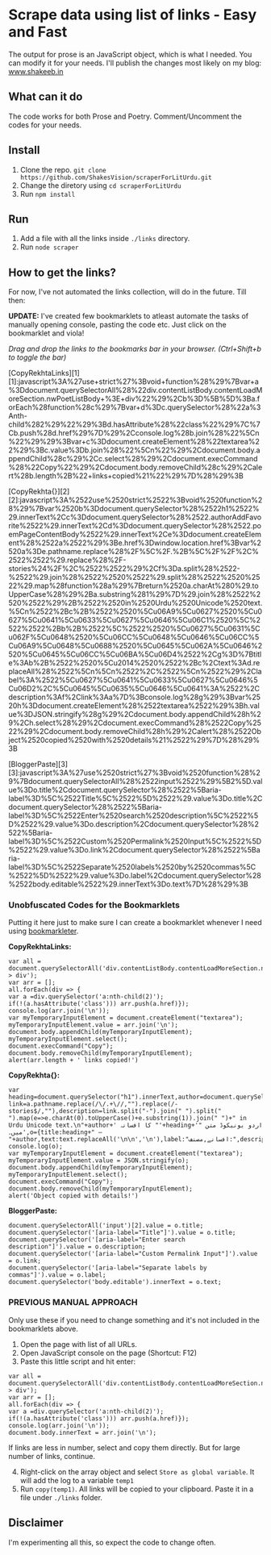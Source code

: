 # Scrape data using list of links - Easy and Fast
The output for prose is an JavaScript object, which is what I needed. You can modify it for your needs. 
I'll publish the changes most likely on my blog: www.shakeeb.in

## What can it do
The code works for both Prose and Poetry. Comment/Uncomment the codes for your needs.

## Install
1. Clone the repo.
`git clone https://github.com/ShakesVision/scraperForLitUrdu.git`
2. Change the diretory using `cd scraperForLitUrdu`
3. Run `npm install`

## Run
1. Add a file with all the links inside `./links` directory.
2. Run `node scraper`

## How to get the links? 
For now, I've not automated the links collection, will do in the future. Till then:

**UPDATE:** I've created few bookmarklets to atleast automate the tasks of manually opening console, pasting the code etc. Just click on the bookmarklet and viola!

*Drag and drop the links to the bookmarks bar in your browser. (Ctrl+Shift+b to toggle the bar)*

[CopyRekhtaLinks][1]
[1]:javascript%3A%27use+strict%27%3Bvoid+function%28%29%7Bvar+a%3Ddocument.querySelectorAll%28%22div.contentListBody.contentLoadMoreSection.nwPoetListBody+%3E+div%22%29%2Cb%3D%5B%5D%3Ba.forEach%28function%28c%29%7Bvar+d%3Dc.querySelector%28%22a%3Anth-child%282%29%22%29%3Bd.hasAttribute%28%22class%22%29%7C%7Cb.push%28d.href%29%7D%29%2Cconsole.log%28b.join%28%22%5Cn%22%29%29%3Bvar+c%3Ddocument.createElement%28%22textarea%22%29%3Bc.value%3Db.join%28%22%5Cn%22%29%2Cdocument.body.appendChild%28c%29%2Cc.select%28%29%2Cdocument.execCommand%28%22Copy%22%29%2Cdocument.body.removeChild%28c%29%2Calert%28b.length%2B%22+links+copied%21%22%29%7D%28%29%3B

[CopyRekhta{}][2]
[2]:javascript%3A%2522use%2520strict%2522%3Bvoid%2520function%28%29%7Bvar%2520b%3Ddocument.querySelector%28%2522h1%2522%29.innerText%2Cc%3Ddocument.querySelector%28%2522.authorAddFavorite%2522%29.innerText%2Cd%3Ddocument.querySelector%28%2522.poemPageContentBody%2522%29.innerText%2Ce%3Ddocument.createElement%28%2522a%2522%29%3Be.href%3Dwindow.location.href%3Bvar%2520a%3De.pathname.replace%28%2F%5C%2F.%2B%5C%2F%2F%2C%2522%2522%29.replace%28%2F-stories%24%2F%2C%2522%2522%29%2Cf%3Da.split%28%2522-%2522%29.join%28%2522%2520%2522%29.split%28%2522%2520%2522%29.map%28function%28a%29%7Breturn%2520a.charAt%280%29.toUpperCase%28%29%2Ba.substring%281%29%7D%29.join%28%2522%2520%2522%29%2B%2522%2520in%2520Urdu%2520Unicode%2520text.%5Cn%2522%2Bc%2B%2522%2520%5Cu06A9%5Cu0627%2520%5Cu0627%5Cu0641%5Cu0633%5Cu0627%5Cu0646%5Cu06C1%2520%5C%2522%2522%2Bb%2B%2522%5C%2522%2520%5Cu0627%5Cu0631%5Cu062F%5Cu0648%2520%5Cu06CC%5Cu0648%5Cu0646%5Cu06CC%5Cu06A9%5Cu0648%5Cu0688%2520%5Cu0645%5Cu062A%5Cu0646%2520%5Cu0645%5Cu06CC%5Cu06BA%5Cu06D4%2522%2Cg%3D%7Btitle%3Ab%2B%2522%2520%5Cu2014%2520%2522%2Bc%2Ctext%3Ad.replaceAll%28%2522%5Cn%5Cn%2522%2C%2522%5Cn%2522%29%2Clabel%3A%2522%5Cu0627%5Cu0641%5Cu0633%5Cu0627%5Cu0646%5Cu06D2%2C%5Cu0645%5Cu0635%5Cu0646%5Cu0641%3A%2522%2Cdescription%3Af%2Clink%3Aa%7D%3Bconsole.log%28g%29%3Bvar%2520h%3Ddocument.createElement%28%2522textarea%2522%29%3Bh.value%3DJSON.stringify%28g%29%2Cdocument.body.appendChild%28h%29%2Ch.select%28%29%2Cdocument.execCommand%28%2522Copy%2522%29%2Cdocument.body.removeChild%28h%29%2Calert%28%2522Object%2520copied%2520with%2520details%21%2522%29%7D%28%29%3B

[BloggerPaste][3]
[3]:javascript%3A%27use%2520strict%27%3Bvoid%2520function%28%29%7Bdocument.querySelectorAll%28%2522input%2522%29%5B2%5D.value%3Do.title%2Cdocument.querySelector%28%2522%5Baria-label%3D%5C%2522Title%5C%2522%5D%2522%29.value%3Do.title%2Cdocument.querySelector%28%2522%5Baria-label%3D%5C%2522Enter%2520search%2520description%5C%2522%5D%2522%29.value%3Do.description%2Cdocument.querySelector%28%2522%5Baria-label%3D%5C%2522Custom%2520Permalink%2520Input%5C%2522%5D%2522%29.value%3Do.link%2Cdocument.querySelector%28%2522%5Baria-label%3D%5C%2522Separate%2520labels%2520by%2520commas%5C%2522%5D%2522%29.value%3Do.label%2Cdocument.querySelector%28%2522body.editable%2522%29.innerText%3Do.text%7D%28%29%3B


### Unobfuscated Codes for the Bookmarklets
Putting it here just to make sure I can create a bookmarklet whenever I need using [bookmarkleter](https://chriszarate.github.io/bookmarkleter/).

**CopyRekhtaLinks:**
```
var all = document.querySelectorAll('div.contentListBody.contentLoadMoreSection.nwPoetListBody > div');
var arr = [];
all.forEach(div => {
var a =div.querySelector('a:nth-child(2)');
if(!(a.hasAttribute('class'))) arr.push(a.href)});
console.log(arr.join('\n'));
var myTemporaryInputElement = document.createElement("textarea");
myTemporaryInputElement.value = arr.join('\n');
document.body.appendChild(myTemporaryInputElement);
myTemporaryInputElement.select();
document.execCommand("Copy");
document.body.removeChild(myTemporaryInputElement);
alert(arr.length + ' links copied!')
```
**CopyRekhta{}:**
```
var heading=document.querySelector("h1").innerText,author=document.querySelector(".authorAddFavorite").innerText,text=document.querySelector(".poemPageContentBody").innerText,a=document.createElement("a");a.href=window.location.href;var link=a.pathname.replace(/\/.+\//,"").replace(/-stories$/,""),description=link.split("-").join(" ").split(" ").map(e=>e.charAt(0).toUpperCase()+e.substring(1)).join(" ")+" in Urdu Unicode text.\n"+author+' کا افسانہ "'+heading+'" اردو یونیکوڈ متن میں۔',o={title:heading+" — "+author,text:text.replaceAll('\n\n','\n'),label:"افسانے,مصنف:",description:description,link:link};
console.log(o);
var myTemporaryInputElement = document.createElement("textarea");
myTemporaryInputElement.value = JSON.stringify(o);
document.body.appendChild(myTemporaryInputElement);
myTemporaryInputElement.select();
document.execCommand("Copy");
document.body.removeChild(myTemporaryInputElement);
alert('Object copied with details!')
```
**BloggerPaste:**
```
document.querySelectorAll('input')[2].value = o.title;
document.querySelector('[aria-label="Title"]').value = o.title;
document.querySelector('[aria-label="Enter search description"]').value = o.description;
document.querySelector('[aria-label="Custom Permalink Input"]').value = o.link;
document.querySelector('[aria-label="Separate labels by commas"]').value = o.label;
document.querySelector('body.editable').innerText = o.text;
```


### PREVIOUS MANUAL APPROACH
Only use these if you need to change something and it's not included in the bookmarklets above.

1. Open the page with list of all URLs.
2. Open JavaScript console on the page (Shortcut: F12)
3. Paste this little script and hit enter:
```
var all = document.querySelectorAll('div.contentListBody.contentLoadMoreSection.nwPoetListBody > div');
var arr = [];
all.forEach(div => {
var a =div.querySelector('a:nth-child(2)');
if(!(a.hasAttribute('class'))) arr.push(a.href)});
console.log(arr.join('\n'));
document.body.innerText = arr.join('\n');
```
If links are less in number, select and copy them directly. But for large number of links, continue.

4. Right-click on the array object and select `Store as global variable`. It will add the log to a variable `temp1`
5. Run `copy(temp1)`. All links will be copied to your clipboard. Paste it in a file under `./links` folder.


## Disclaimer
I'm experimenting all this, so expect the code to change often. 